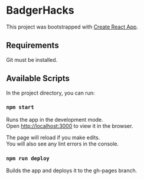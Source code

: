# BadgerHacks

This project was bootstrapped with [Create React App](https://github.com/facebook/create-react-app).

## Requirements

Git must be installed.

## Available Scripts

In the project directory, you can run:

### `npm start`

Runs the app in the development mode.\
Open [http://localhost:3000](http://localhost:3000) to view it in the browser.

The page will reload if you make edits.\
You will also see any lint errors in the console.

### `npm run deploy`

Builds the app and deploys it to the gh-pages branch.
